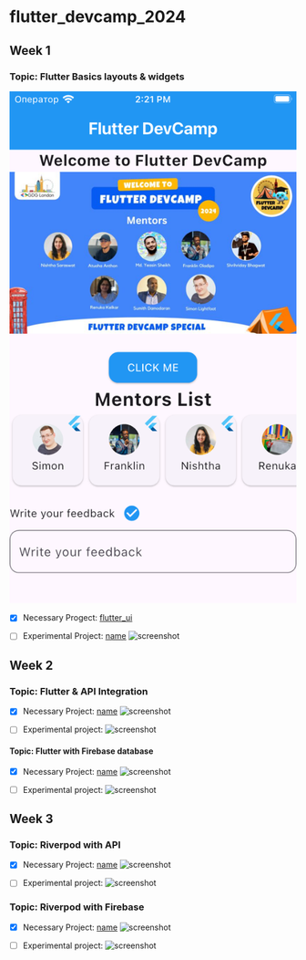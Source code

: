 # flutter_devcamp_2024

## Week 1
### Topic: Flutter Basics layouts & widgets
![screenshot](https://github.com/Anna-Myzukina/flutter_devcamp_2024/blob/main/screenshots/fl_ui_main.png)

- [x] Necessary Progect: [flutter_ui]()


- [ ] Experimental Project: [name](link)
![screenshot]()

## Week 2
### Topic: Flutter & API Integration
- [x] Necessary Project: [name](link)
![screenshot]()

- [ ] Experimental project:
![screenshot]()

#### Topic: Flutter with Firebase database
- [x] Necessary Project: [name](link)
![screenshot]()

- [ ] Experimental project:
![screenshot]()

## Week 3
### Topic: Riverpod with API
- [x] Necessary Project: [name](link)
![screenshot]()

- [ ] Experimental project:
![screenshot]()

### Topic: Riverpod with Firebase
- [x] Necessary Project: [name](link)
![screenshot]()

- [ ] Experimental project:
![screenshot]()



